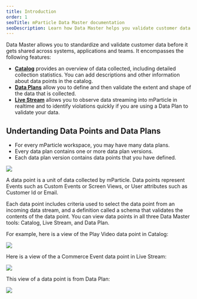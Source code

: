 ```yaml
---
title: Introduction
order: 1
seoTitle: mParticle Data Master documentation
seoDescription: Learn how Data Master helps you validate customer data before it gets shared across systems, applications and teams with this documentation guide.
---
```


Data Master allows you to standardize and validate customer data before it gets shared across systems, applications and teams. It encompasses the following features:
- [**Catalog**](/guides/data-master/catalog/) provides an overview of data collected, including detailed collection statistics. You can add descriptions and other information about data points in the catalog.
- [**Data Plans**](/guides/data-master/data-planning/) allow you to define and then validate the extent and shape of the data that is collected.
- [**Live Stream**](/guides/data-master/live-stream/) allows you to observe data streaming into mParticle in realtime and to identify violations quickly if you are using a Data Plan to validate your data.

## Undertanding Data Points and Data Plans

* For every mParticle workspace, you may have many data plans.
* Every data plan contains one or more data plan versions.
* Each data plan version contains data points that you have defined.

![](/images/dataplan_hierarchy.jpg)

A data point is a unit of data collected by mParticle. Data points represent Events such as Custom Events or Screen Views, or User attributes such as Customer Id or Email.

Each data point includes criteria used to select the data point from an incoming data stream, and a definition called a schema that validates the contents of the data point. You can view data points in all three Data Master tools: Catalog, Live Stream, and Data Plan.

For example, here is a view of the Play Video data point in Catalog:

![](/images/data-master-details-view-3.png)

Here is a view of the a Commerce Event data point in Live Stream:

![](/images/data-point-in-live-stream.png)

This view of a data point is from Data Plan:

![](/images/data-point-in-data-plan.png)
